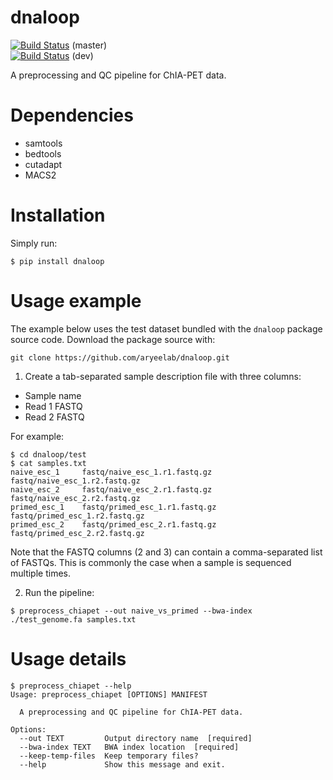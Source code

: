 # dnaloop

[![Build Status](https://travis-ci.org/aryeelab/dnaloop.svg?branch=master)](https://travis-ci.org/aryeelab/dnaloop) (master)        
[![Build Status](https://travis-ci.org/aryeelab/dnaloop.svg?branch=dev)](https://travis-ci.org/aryeelab/dnaloop) (dev)

A preprocessing and QC pipeline for ChIA-PET data.

# Dependencies

- samtools
- bedtools
- cutadapt
- MACS2

# Installation

Simply run:

    $ pip install dnaloop

# Usage example

The example below uses the test dataset bundled with the `dnaloop` package source code. Download the package source with:

`git clone https://github.com/aryeelab/dnaloop.git`


1. Create a tab-separated sample description file with three columns:
  
  - Sample name
  - Read 1 FASTQ 
  - Read 2 FASTQ
  
  For example:
  ```  
  $ cd dnaloop/test
  $ cat samples.txt 
  naive_esc_1     fastq/naive_esc_1.r1.fastq.gz   fastq/naive_esc_1.r2.fastq.gz
  naive_esc_2     fastq/naive_esc_2.r1.fastq.gz   fastq/naive_esc_2.r2.fastq.gz
  primed_esc_1    fastq/primed_esc_1.r1.fastq.gz  fastq/primed_esc_1.r2.fastq.gz
  primed_esc_2    fastq/primed_esc_2.r1.fastq.gz  fastq/primed_esc_2.r2.fastq.gz
  ```

  Note that the FASTQ columns (2 and 3) can contain a comma-separated list of FASTQs. This is commonly the case when a sample is sequenced multiple times.
  
2. Run the pipeline:
  ```  
  $ preprocess_chiapet --out naive_vs_primed --bwa-index ./test_genome.fa samples.txt
  ```

# Usage details

    $ preprocess_chiapet --help
    Usage: preprocess_chiapet [OPTIONS] MANIFEST

      A preprocessing and QC pipeline for ChIA-PET data.

    Options:
      --out TEXT         Output directory name  [required]
      --bwa-index TEXT   BWA index location  [required]
      --keep-temp-files  Keep temporary files?
      --help             Show this message and exit.
